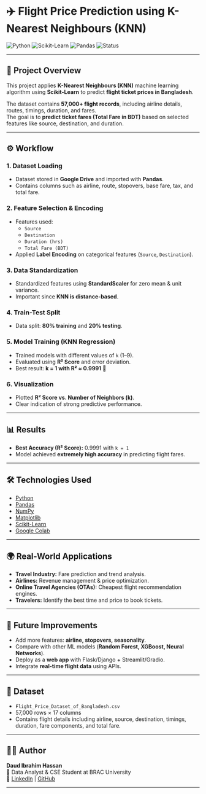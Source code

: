 # ✈️ Flight Price Prediction using K-Nearest Neighbours (KNN)

![Python](https://img.shields.io/badge/Python-3.9-blue?logo=python)
![Scikit-Learn](https://img.shields.io/badge/Scikit--Learn-ML-orange?logo=scikit-learn)
![Pandas](https://img.shields.io/badge/Pandas-Data--Analysis-green?logo=pandas)
![Status](https://img.shields.io/badge/Status-Completed-success)

---

## 📌 Project Overview
This project applies **K-Nearest Neighbours (KNN)** machine learning algorithm using **Scikit-Learn** to predict **flight ticket prices in Bangladesh**.  

The dataset contains **57,000+ flight records**, including airline details, routes, timings, duration, and fares.  
The goal is to **predict ticket fares (Total Fare in BDT)** based on selected features like source, destination, and duration.  

---

## ⚙️ Workflow

### 1. Dataset Loading
- Dataset stored in **Google Drive** and imported with **Pandas**.  
- Contains columns such as airline, route, stopovers, base fare, tax, and total fare.  

### 2. Feature Selection & Encoding
- Features used:  
  - `Source`  
  - `Destination`  
  - `Duration (hrs)`  
  - `Total Fare (BDT)`  
- Applied **Label Encoding** on categorical features (`Source`, `Destination`).  

### 3. Data Standardization
- Standardized features using **StandardScaler** for zero mean & unit variance.  
- Important since **KNN is distance-based**.  

### 4. Train-Test Split
- Data split: **80% training** and **20% testing**.  

### 5. Model Training (KNN Regression)
- Trained models with different values of `k` (1–9).  
- Evaluated using **R² Score** and error deviation.  
- Best result: **k = 1 with R² ≈ 0.9991** 🎯  

### 6. Visualization
- Plotted **R² Score vs. Number of Neighbors (k)**.  
- Clear indication of strong predictive performance.  

---

## 📊 Results
- **Best Accuracy (R² Score):** 0.9991 with `k = 1`  
- Model achieved **extremely high accuracy** in predicting flight fares.  

---

## 🛠️ Technologies Used
- [Python](https://www.python.org/)  
- [Pandas](https://pandas.pydata.org/)  
- [NumPy](https://numpy.org/)  
- [Matplotlib](https://matplotlib.org/)  
- [Scikit-Learn](https://scikit-learn.org/stable/)  
- [Google Colab](https://colab.research.google.com/)  

---

## 🌍 Real-World Applications
- **Travel Industry:** Fare prediction and trend analysis.  
- **Airlines:** Revenue management & price optimization.  
- **Online Travel Agencies (OTAs):** Cheapest flight recommendation engines.  
- **Travelers:** Identify the best time and price to book tickets.  

---

## 🚀 Future Improvements
- Add more features: **airline, stopovers, seasonality**.  
- Compare with other ML models (**Random Forest, XGBoost, Neural Networks**).  
- Deploy as a **web app** with Flask/Django + Streamlit/Gradio.  
- Integrate **real-time flight data** using APIs.  

---

## 📂 Dataset
- `Flight_Price_Dataset_of_Bangladesh.csv`  
- 57,000 rows × 17 columns  
- Contains flight details including airline, source, destination, timings, duration, fare components, and total fare.  

---

## 🧑‍💻 Author
**Daud Ibrahim Hassan**  
📌 Data Analyst & CSE Student at BRAC University  
🔗 [LinkedIn](https://www.linkedin.com/daudibrahimhasan) | [GitHub](https://github.com/daudibrahimhasan)  

---
